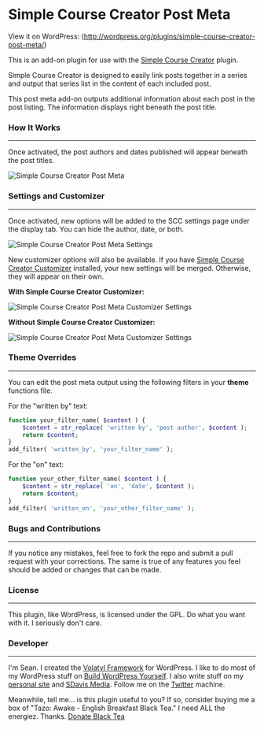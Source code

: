 Simple Course Creator Post Meta
=====================

View it on WordPress: (http://wordpress.org/plugins/simple-course-creator-post-meta/)

This is an add-on plugin for use with the [Simple Course Creator](https://github.com/sdavis2702/simple-course-creator) plugin.

Simple Course Creator is designed to easily link posts together in a series and output that series list in the content of each included post.

This post meta add-on outputs additional information about each post in the post listing. The information displays right beneath the post title.

### How It Works
---

Once activated, the post authors and dates published will appear beneath the post titles.

![Simple Course Creator Post Meta](http://buildwpyourself.com/wp-content/uploads/edd/2014/03/sccpm-output.png)

### Settings and Customizer
---

Once activated, new options will be added to the SCC settings page under the display tab. You can hide the author, date, or both.

![Simple Course Creator Post Meta Settings](http://buildwpyourself.com/wp-content/uploads/edd/2014/03/sccpm-settings.png)

New customizer options will also be available. If you have [Simple Course Creator Customizer](http://buildwpyourself.com/downloads/scc-customizer/) installed, your new settings will be merged. Otherwise, they will appear on their own.

**With Simple Course Creator Customizer:**

![Simple Course Creator Post Meta Customizer Settings](http://buildwpyourself.com/wp-content/uploads/edd/2014/03/sccpm-sccc.png)

**Without Simple Course Creator Customizer:**

![Simple Course Creator Post Meta Customizer Settings](http://buildwpyourself.com/wp-content/uploads/edd/2014/03/sccpm-customizer.png)

### Theme Overrides
---

You can edit the post meta output using the following filters in your **theme** functions file.

For the "written by" text:

```php
function your_filter_name( $content ) {
	$content = str_replace( 'written by', 'post author', $content );
	return $content;
}
add_filter( 'written_by', 'your_filter_name' );
```

For the "on" text:

```php
function your_other_filter_name( $content ) {
	$content = str_replace( 'on', 'date', $content );
	return $content;
}
add_filter( 'written_on', 'your_other_filter_name' );
```

### Bugs and Contributions
---

If you notice any mistakes, feel free to fork the repo and submit a pull request with your corrections. The same is true of any features you feel should be added or changes that can be made. 

### License
---

This plugin, like WordPress, is licensed under the GPL. Do what you want with it. I seriously don't care. 

### Developer
---

I'm Sean. I created the [Volatyl Framework](http://volatylthemes.com) for WordPress. I like to do most of my WordPress stuff on [Build WordPress Yourself](http://buildwpyourself.com/). I also write stuff on my [personal site](http://seandavis.co) and [SDavis Media](http://sdavismedia.com). Follow me on the [Twitter](http://sdvs.me/twitter) machine.

Meanwhile, tell me... is this plugin useful to you? If so, consider buying me a box of "Tazo: Awake - English Breakfast Black Tea." I need ALL the energiez. Thanks. [Donate Black Tea](https://www.paypal.com/cgi-bin/webscr?cmd=_s-xclick&hosted_button_id=52HQDSEUA542S)